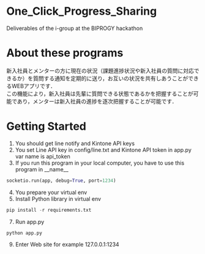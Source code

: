 # One_Click_Progress_Sharing
Deliverables of the i-group at the BIPROGY hackathon

# About these programs
新入社員とメンターの方に現在の状況（課題進捗状況や新入社員の質問に対応できるか）を質問する通知を定期的に送り，お互いの状況を共有しあうことができるWEBアプリです．  
この機能により，新入社員は先輩に質問できる状態であるかを把握することが可能であり，メンターは新入社員の進捗を逐次把握することが可能です．

# Getting Started
1. You should get line notify and Kintone API keys
2. You set Line API key in config/line.txt and Kintone API token in app.py var name is api_token
3. If you run this program in your local computer, you have to use this program in \_\_name\_\_

~~~ Python
socketio.run(app, debug=True, port=1234)
~~~
4. You prepare your virtual env
5. Install Python library in virtual env

~~~ Python
pip install -r requirements.txt
~~~
7. Run app.py

~~~ Python
python app.py
~~~
9. Enter Web site
for example 127.0.0.1:1234
